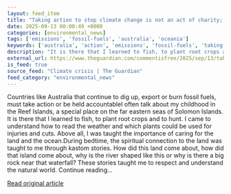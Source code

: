 ```yaml
---
layout: feed_item
title: "Taking action to stop climate change is not an act of charity; it is a legal obligation | Cynthia Houniuhi"
date: 2025-09-13 00:00:49 +0000
categories: [environmental_news]
tags: ['emissions', 'fossil-fuels', 'australia', 'oceania']
keywords: ['australia', 'action', 'emissions', 'fossil-fuels', 'taking', 'stop', 'oceania']
description: "It is there that I learned to fish, to plant root crops and to hunt"
external_url: https://www.theguardian.com/commentisfree/2025/sep/13/taking-action-to-stop-climate-change-is-not-an-act-of-charity-it-is-a-legal-obligation
is_feed: true
source_feed: "Climate crisis | The Guardian"
feed_category: "environmental_news"
---
```


Countries like Australia that continue to dig up, export or burn fossil fuels, must take action or be held accountableI often talk about my childhood in the Reef Islands, a special place on the far eastern seas of Solomon Islands. It is there that I learned to fish, to plant root crops and to hunt. I came to understand how to read the weather and which plants could be used for injuries and cuts. Above all, I was taught the importance of caring for the land and the ocean.During bedtime, the spiritual connection to the land was taught to me through kastom stories. How did this land come about, how did that island come about, why is the river shaped like this or why is there a big rock near that waterfall? These stories taught me to respect and understand the natural world. Continue reading...

[Read original article](https://www.theguardian.com/commentisfree/2025/sep/13/taking-action-to-stop-climate-change-is-not-an-act-of-charity-it-is-a-legal-obligation)
